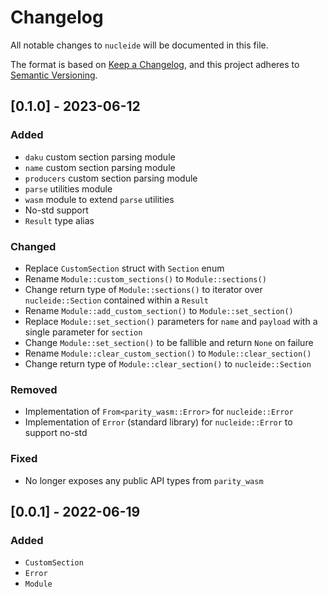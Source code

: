 # Changelog
All notable changes to `nucleide` will be documented in this file.

The format is based on [Keep a Changelog], and this project adheres to
[Semantic Versioning].

## [0.1.0] - 2023-06-12
### Added
 - `daku` custom section parsing module
 - `name` custom section parsing module
 - `producers` custom section parsing module
 - `parse` utilities module
 - `wasm` module to extend `parse` utilities
 - No-std support
 - `Result` type alias

### Changed
 - Replace `CustomSection` struct with `Section` enum
 - Rename `Module::custom_sections()` to `Module::sections()`
 - Change return type of `Module::sections()` to iterator over
   `nucleide::Section` contained within a `Result`
 - Rename `Module::add_custom_section()` to `Module::set_section()`
 - Replace `Module::set_section()` parameters for `name` and `payload` with a
   single parameter for `section`
 - Change `Module::set_section()` to be fallible and return `None` on failure
 - Rename `Module::clear_custom_section()` to `Module::clear_section()`
 - Change return type of `Module::clear_section()` to `nucleide::Section`

### Removed
 - Implementation of `From<parity_wasm::Error>` for `nucleide::Error`
 - Implementation of `Error` (standard library) for `nucleide::Error` to support
   no-std

### Fixed
 - No longer exposes any public API types from `parity_wasm`

## [0.0.1] - 2022-06-19
### Added
 - `CustomSection`
 - `Error`
 - `Module`

[Keep a Changelog]: https://keepachangelog.com/en/1.0.0
[Semantic Versioning]: https://github.com/AldaronLau/semver
